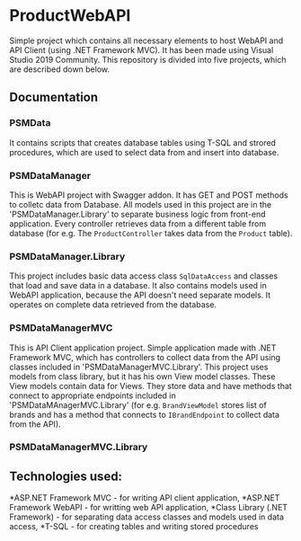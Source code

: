 # ProductWebAPI

Simple project which contains all necessary elements to host WebAPI and API Client (using .NET Framework MVC). It has been made using Visual Studio 2019 Community. This repository is divided into five projects, which are described down below.

## Documentation
### PSMData
  It contains scripts that creates database tables using T-SQL and strored procedures, which are used to select data from and insert into database.

### PSMDataManager
  This is WebAPI project with Swagger addon. It has GET and POST methods to colletc data from Database. All models used in this project are in the 'PSMDataManager.Library' to separate business logic from front-end application. Every controller retrieves data from a different table from database (for e.g. The `ProductController` takes data from the `Product` table). 

### PSMDataManager.Library
  This project includes basic data access class `SqlDataAccess` and classes that load and save data in a database. It also contains models used in WebAPI application, because the API doesn't need separate models. It operates on complete data retrieved from the database.

### PSMDataManagerMVC
  This is API Client application project. Simple application made with .NET Framework MVC, which has controllers to collect data from the API using classes included in 'PSMDataManagerMVC.Library'. This project uses models from class library, but it has his own View model classes. These View models contain data for Views. They store data and have methods that connect to appropriate endpoints included in 'PSMDataMAnagerMVC.Library' (for e.g. `BrandViewModel` stores list of brands and has a method that connects to `IBrandEndpoint` to collect data from the API).

### PSMDataManagerMVC.Library
  
## Technologies used:
*ASP.NET Framework MVC - for writing API client application,
*ASP.NET Framework WebAPI - for writting web API application,
*Class Library (.NET Framework) - for separating data access classes and models used in data access, 
*T-SQL - for creating tables and writing stored procedures
